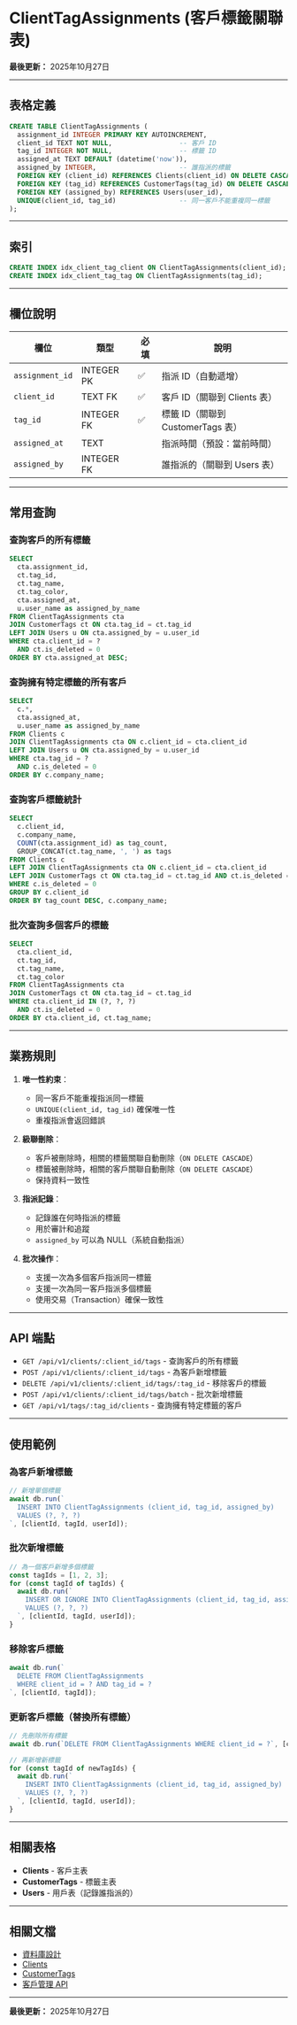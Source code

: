 # ClientTagAssignments (客戶標籤關聯表)

**最後更新：** 2025年10月27日

---

## 表格定義

```sql
CREATE TABLE ClientTagAssignments (
  assignment_id INTEGER PRIMARY KEY AUTOINCREMENT,
  client_id TEXT NOT NULL,                 -- 客戶 ID
  tag_id INTEGER NOT NULL,                 -- 標籤 ID
  assigned_at TEXT DEFAULT (datetime('now')),
  assigned_by INTEGER,                     -- 誰指派的標籤
  FOREIGN KEY (client_id) REFERENCES Clients(client_id) ON DELETE CASCADE,
  FOREIGN KEY (tag_id) REFERENCES CustomerTags(tag_id) ON DELETE CASCADE,
  FOREIGN KEY (assigned_by) REFERENCES Users(user_id),
  UNIQUE(client_id, tag_id)                -- 同一客戶不能重複同一標籤
);
```

---

## 索引

```sql
CREATE INDEX idx_client_tag_client ON ClientTagAssignments(client_id);
CREATE INDEX idx_client_tag_tag ON ClientTagAssignments(tag_id);
```

---

## 欄位說明

| 欄位 | 類型 | 必填 | 說明 |
|------|------|------|------|
| `assignment_id` | INTEGER PK | ✅ | 指派 ID（自動遞增）|
| `client_id` | TEXT FK | ✅ | 客戶 ID（關聯到 Clients 表）|
| `tag_id` | INTEGER FK | ✅ | 標籤 ID（關聯到 CustomerTags 表）|
| `assigned_at` | TEXT | | 指派時間（預設：當前時間）|
| `assigned_by` | INTEGER FK | | 誰指派的（關聯到 Users 表）|

---

## 常用查詢

### 查詢客戶的所有標籤

```sql
SELECT 
  cta.assignment_id,
  ct.tag_id,
  ct.tag_name,
  ct.tag_color,
  cta.assigned_at,
  u.user_name as assigned_by_name
FROM ClientTagAssignments cta
JOIN CustomerTags ct ON cta.tag_id = ct.tag_id
LEFT JOIN Users u ON cta.assigned_by = u.user_id
WHERE cta.client_id = ? 
  AND ct.is_deleted = 0
ORDER BY cta.assigned_at DESC;
```

### 查詢擁有特定標籤的所有客戶

```sql
SELECT 
  c.*,
  cta.assigned_at,
  u.user_name as assigned_by_name
FROM Clients c
JOIN ClientTagAssignments cta ON c.client_id = cta.client_id
LEFT JOIN Users u ON cta.assigned_by = u.user_id
WHERE cta.tag_id = ? 
  AND c.is_deleted = 0
ORDER BY c.company_name;
```

### 查詢客戶標籤統計

```sql
SELECT 
  c.client_id,
  c.company_name,
  COUNT(cta.assignment_id) as tag_count,
  GROUP_CONCAT(ct.tag_name, ', ') as tags
FROM Clients c
LEFT JOIN ClientTagAssignments cta ON c.client_id = cta.client_id
LEFT JOIN CustomerTags ct ON cta.tag_id = ct.tag_id AND ct.is_deleted = 0
WHERE c.is_deleted = 0
GROUP BY c.client_id
ORDER BY tag_count DESC, c.company_name;
```

### 批次查詢多個客戶的標籤

```sql
SELECT 
  cta.client_id,
  ct.tag_id,
  ct.tag_name,
  ct.tag_color
FROM ClientTagAssignments cta
JOIN CustomerTags ct ON cta.tag_id = ct.tag_id
WHERE cta.client_id IN (?, ?, ?) 
  AND ct.is_deleted = 0
ORDER BY cta.client_id, ct.tag_name;
```

---

## 業務規則

1. **唯一性約束**：
   - 同一客戶不能重複指派同一標籤
   - `UNIQUE(client_id, tag_id)` 確保唯一性
   - 重複指派會返回錯誤

2. **級聯刪除**：
   - 客戶被刪除時，相關的標籤關聯自動刪除（`ON DELETE CASCADE`）
   - 標籤被刪除時，相關的客戶關聯自動刪除（`ON DELETE CASCADE`）
   - 保持資料一致性

3. **指派記錄**：
   - 記錄誰在何時指派的標籤
   - 用於審計和追蹤
   - `assigned_by` 可以為 NULL（系統自動指派）

4. **批次操作**：
   - 支援一次為多個客戶指派同一標籤
   - 支援一次為同一客戶指派多個標籤
   - 使用交易（Transaction）確保一致性

---

## API 端點

- `GET /api/v1/clients/:client_id/tags` - 查詢客戶的所有標籤
- `POST /api/v1/clients/:client_id/tags` - 為客戶新增標籤
- `DELETE /api/v1/clients/:client_id/tags/:tag_id` - 移除客戶的標籤
- `POST /api/v1/clients/:client_id/tags/batch` - 批次新增標籤
- `GET /api/v1/tags/:tag_id/clients` - 查詢擁有特定標籤的客戶

---

## 使用範例

### 為客戶新增標籤

```javascript
// 新增單個標籤
await db.run(`
  INSERT INTO ClientTagAssignments (client_id, tag_id, assigned_by)
  VALUES (?, ?, ?)
`, [clientId, tagId, userId]);
```

### 批次新增標籤

```javascript
// 為一個客戶新增多個標籤
const tagIds = [1, 2, 3];
for (const tagId of tagIds) {
  await db.run(`
    INSERT OR IGNORE INTO ClientTagAssignments (client_id, tag_id, assigned_by)
    VALUES (?, ?, ?)
  `, [clientId, tagId, userId]);
}
```

### 移除客戶標籤

```javascript
await db.run(`
  DELETE FROM ClientTagAssignments 
  WHERE client_id = ? AND tag_id = ?
`, [clientId, tagId]);
```

### 更新客戶標籤（替換所有標籤）

```javascript
// 先刪除所有標籤
await db.run(`DELETE FROM ClientTagAssignments WHERE client_id = ?`, [clientId]);

// 再新增新標籤
for (const tagId of newTagIds) {
  await db.run(`
    INSERT INTO ClientTagAssignments (client_id, tag_id, assigned_by)
    VALUES (?, ?, ?)
  `, [clientId, tagId, userId]);
}
```

---

## 相關表格

- **Clients** - 客戶主表
- **CustomerTags** - 標籤主表
- **Users** - 用戶表（記錄誰指派的）

---

## 相關文檔

- [資料庫設計](../../資料庫設計.md)
- [Clients](./Clients.md)
- [CustomerTags](./CustomerTags.md)
- [客戶管理 API](../../API設計/客戶管理API.md)

---

**最後更新：** 2025年10月27日


